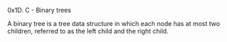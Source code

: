 0x1D. C - Binary trees

A binary tree is a tree data structure in which each node has at most two children, referred to as the left child and the right child.
